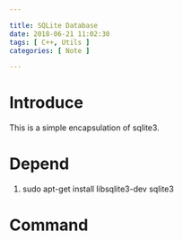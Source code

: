 ```yaml
---

title: SQLite Database
date: 2018-06-21 11:02:30
tags: [ C++, Utils ]
categories: [ Note ]

---
```


Introduce
=========

This is a simple encapsulation of sqlite3.


Depend
======

1. sudo apt-get install libsqlite3-dev sqlite3


Command
=======
